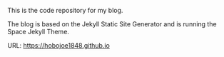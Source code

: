 This is the code repository for my blog.

The blog is based on the Jekyll Static Site Generator and is running the Space Jekyll Theme.

URL: https://hobojoe1848.github.io
